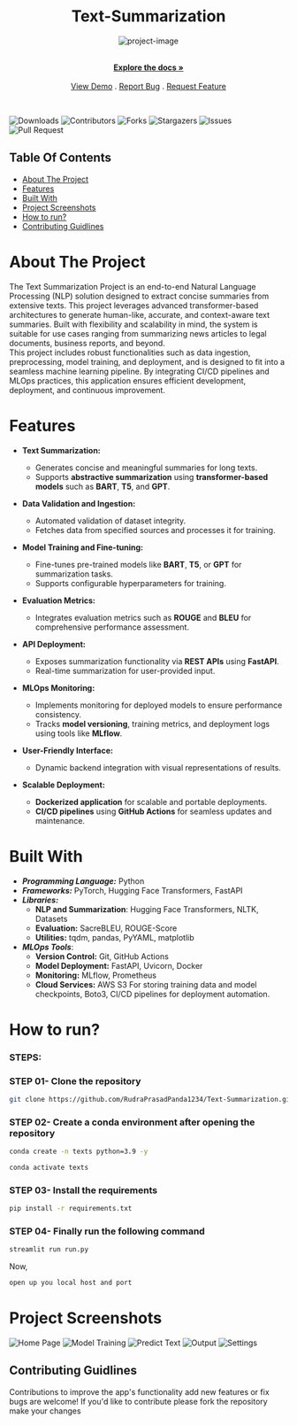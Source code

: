 <h1 align="center" id="title">Text-Summarization</h1>

<p align="center"><img src="https://socialify.git.ci/RudraPrasadPanda1234/Text-Summarization/image?language=1&name=1&owner=1&pattern=Circuit%20Board&theme=Auto" alt="project-image"></p>

<p align="center">
    <br/>
    <a href="https://github.com/RudraPrasadPanda1234/Text-Summarization"><strong>Explore the docs »</strong></a>
    <br/>
    <br/>
    <a href="https://github.com/RudraPrasadPanda1234/Text-Summarization">View Demo</a>
    .
    <a href="https://github.com/RudraPrasadPanda1234/Text-Summarization/issues">Report Bug</a>
    .
    <a href="https://github.com/RudraPrasadPanda1234/Text-Summarization/issues">Request Feature</a>
  </p>
</p>
<br/>

![Downloads](https://img.shields.io/github/downloads/RudraPrasadPanda1234/Text-Summarization/total)
![Contributors](https://img.shields.io/github/contributors/RudraPrasadPanda1234/Text-Summarization) 
![Forks](https://img.shields.io/github/forks/RudraPrasadPanda1234/Text-Summarization?style=flatl) 
![Stargazers](https://img.shields.io/github/stars/RudraPrasadPanda1234/Text-Summarization?style=flat) 
![Issues](https://img.shields.io/github/issues/RudraPrasadPanda1234/Text-Summarization)
![Pull Request](https://img.shields.io/github/issues-pr/RudraPrasadPanda1234/Text-Summarization)

## Table Of Contents
* [About The Project](#about-the-project)
* [Features](#features)
* [Built With](#built-with)
* [Project Screenshots](#project-screenshots)
* [How to run?](#how-to-run)
* [Contributing Guidlines](#contributing-guidlines)
# About The Project
The Text Summarization Project is an end-to-end Natural Language Processing (NLP) solution designed to extract concise summaries from extensive texts. This project leverages advanced transformer-based architectures to generate human-like, accurate, and context-aware text summaries. Built with flexibility and scalability in mind, the system is suitable for use cases ranging from summarizing news articles to legal documents, business reports, and beyond.<br>
This project includes robust functionalities such as data ingestion, preprocessing, model training, and deployment, and is designed to fit into a seamless machine learning pipeline. By integrating CI/CD pipelines and MLOps practices, this application ensures efficient development, deployment, and continuous improvement.

# Features
- **Text Summarization:**
  - Generates concise and meaningful summaries for long texts.
  - Supports **abstractive summarization** using **transformer-based models** such as **BART**, **T5**, and **GPT**.

- **Data Validation and Ingestion:**
  - Automated validation of dataset integrity.
  - Fetches data from specified sources and processes it for training.

- **Model Training and Fine-tuning:**
  - Fine-tunes pre-trained models like **BART**, **T5**, or **GPT** for summarization tasks.
  - Supports configurable hyperparameters for training.

- **Evaluation Metrics:**
  - Integrates evaluation metrics such as **ROUGE** and **BLEU** for comprehensive performance assessment.

- **API Deployment:**
  - Exposes summarization functionality via **REST APIs** using **FastAPI**.
  - Real-time summarization for user-provided input.

- **MLOps Monitoring:**
  - Implements monitoring for deployed models to ensure performance consistency.
  - Tracks **model versioning**, training metrics, and deployment logs using tools like **MLflow**.

- **User-Friendly Interface:**
  - Dynamic backend integration with visual representations of results.

- **Scalable Deployment:**
  - **Dockerized application** for scalable and portable deployments.
  - **CI/CD pipelines** using **GitHub Actions** for seamless updates and maintenance.


<!-- # Workflows
1. Update config.yaml
2. Update params.yaml
3. Update entity
4. Update the configuration manager in src config
5. update the conponents
6. update the pipeline
7. update the main.py
8. update the app.py -->
   
# Built With
* ***Programming Language:*** Python
* ***Frameworks:*** PyTorch, Hugging Face Transformers, FastAPI
* ***Libraries:***
  - **NLP and Summarization**: Hugging Face Transformers, NLTK, Datasets
  - **Evaluation:** SacreBLEU, ROUGE-Score
  - **Utilities:** tqdm, pandas, PyYAML, matplotlib
* ***MLOps Tools***:
  - **Version Control:** Git, GitHub Actions
  - **Model Deployment:** FastAPI, Uvicorn, Docker
  - **Monitoring:** MLflow, Prometheus
  - **Cloud Services:** AWS S3 For storing training data and model checkpoints, Boto3, CI/CD pipelines for deployment automation.
  


# How to run?
### STEPS:
### STEP 01- Clone the repository
```bash
git clone https://github.com/RudraPrasadPanda1234/Text-Summarization.git
```
### STEP 02- Create a conda environment after opening the repository
```bash
conda create -n texts python=3.9 -y
```

```bash
conda activate texts
```

### STEP 03- Install the requirements
```bash
pip install -r requirements.txt
```

### STEP 04- Finally run the following command
```bash
streamlit run run.py
```

Now,
```bash
open up you local host and port
```

# Project Screenshots
<img src="https://github.com/user-attachments/assets/bb2e27da-452e-4c62-b64f-bbc9ceb4b03a" alt="Home Page">
<img src="https://github.com/user-attachments/assets/e32ee150-3465-438b-9282-2f0de4a478f7" alt="Model Training">
<img src="https://github.com/user-attachments/assets/561b0de8-1183-4c46-b05b-7bf365dd34a0" alt="Predict Text">
<img src="https://github.com/user-attachments/assets/d2878f7e-9557-4ca0-8000-a8bd9d6dcf8f" alt="Output">
<img src="https://github.com/user-attachments/assets/789f7d37-7df3-47ec-8c29-37e73fa9ee6d" alt="Settings">

## Contributing Guidlines

Contributions to improve the app's functionality add new features or fix bugs are welcome! If you'd like to contribute please fork the repository make your changes